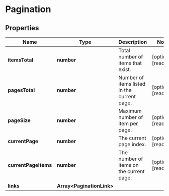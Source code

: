 
# Pagination

## Properties

Name | Type | Description | Notes
------------ | ------------- | ------------- | -------------
**itemsTotal** | **number** | Total number of items that exist. |  [optional] [readonly]
**pagesTotal** | **number** | Number of items listed in the current page. |  [optional] [readonly]
**pageSize** | **number** | Maximum number of item per page. |  [optional] [readonly]
**currentPage** | **number** | The current page index. |  [optional] [readonly]
**currentPageItems** | **number** | The number of items on the current page. |  [optional] [readonly]
**links** | **Array&lt;PaginationLink&gt;** |  | 


